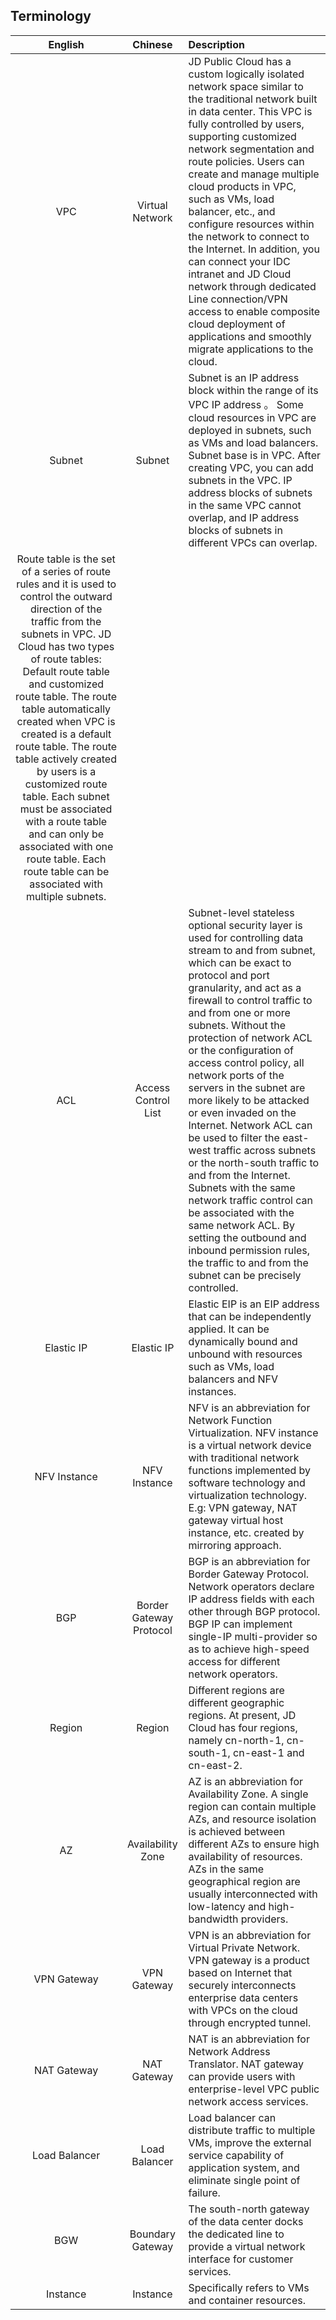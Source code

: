 ## Terminology

|   **English**    |   **Chinese**   | **Description**                                                     |
| :-----------: | :----------: | :----------------------------------------------------------- |
| VPC | Virtual Network | JD Public Cloud has a custom logically isolated network space similar to the traditional network built in data center. This VPC is fully controlled by users, supporting customized network segmentation and route policies. Users can create and manage multiple cloud products in VPC, such as VMs, load balancer, etc., and configure resources within the network to connect to the Internet. In addition, you can connect your IDC intranet and JD Cloud network through dedicated Line connection/VPN access to enable composite cloud deployment of applications and smoothly migrate applications to the cloud. |
|    Subnet     |      Subnet      |  Subnet is an IP address block within the range of its VPC IP address 。 Some cloud resources in VPC are deployed in subnets, such as VMs and load balancers. Subnet base is in VPC. After creating VPC, you can add subnets in the VPC. IP address blocks of subnets in the same VPC cannot overlap, and IP address blocks of subnets in different VPCs can overlap.|
Route table is the set of a series of route rules and it is used to control the outward direction of the traffic from the subnets in VPC. JD Cloud has two types of route tables: Default route table and customized route table. The route table automatically created when VPC is created is a default route table. The route table actively created by users is a customized route table. Each subnet must be associated with a route table and can only be associated with one route table. Each route table can be associated with multiple subnets. |
| ACL | Access Control List | Subnet-level stateless optional security layer is used for controlling data stream to and from subnet, which can be exact to protocol and port granularity, and act as a firewall to control traffic to and from one or more subnets. Without the protection of network ACL or the configuration of access control policy, all network ports of the servers in the subnet are more likely to be attacked or even invaded on the Internet. Network ACL can be used to filter the east-west traffic across subnets or the north-south traffic to and from the Internet. Subnets with the same network traffic control can be associated with the same network ACL. By setting the outbound and inbound permission rules, the traffic to and from the subnet can be precisely controlled. |
| Elastic IP | Elastic IP | Elastic EIP is an EIP address that can be independently applied. It can be dynamically bound and unbound with resources such as VMs, load balancers and NFV instances. |
| NFV Instance | NFV Instance | NFV is an abbreviation for Network Function Virtualization. NFV instance is a virtual network device with traditional network functions implemented by software technology and virtualization technology. E.g: VPN gateway, NAT gateway virtual host instance, etc. created by mirroring approach. |
| BGP | Border Gateway Protocol | BGP is an abbreviation for Border Gateway Protocol. Network operators declare IP address fields with each other through BGP protocol. BGP IP can implement single-IP multi-provider so as to achieve high-speed access for different network operators. |
| Region | Region | Different regions are different geographic regions. At present, JD Cloud has four regions, namely cn-north-1, cn-south-1, cn-east-1 and cn-east-2. |
| AZ | Availability Zone | AZ is an abbreviation for Availability Zone. A single region can contain multiple AZs, and resource isolation is achieved between different AZs to ensure high availability of resources. AZs in the same geographical region are usually interconnected with low-latency and high-bandwidth providers. |
| VPN Gateway | VPN Gateway | VPN is an abbreviation for Virtual Private Network. VPN gateway is a product based on Internet that securely interconnects enterprise data centers with VPCs on the cloud through encrypted tunnel. |
| NAT Gateway | NAT Gateway | NAT is an abbreviation for Network Address Translator. NAT gateway can provide users with enterprise-level VPC public network access services. |
| Load Balancer | Load Balancer | Load balancer can distribute traffic to multiple VMs, improve the external service capability of application system, and eliminate single point of failure. |
| BGW | Boundary Gateway | The south-north gateway of the data center docks the dedicated line to provide a virtual network interface for customer services. |
| Instance | Instance | Specifically refers to VMs and container resources.                                       |